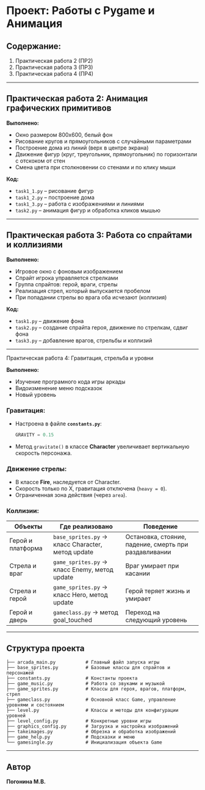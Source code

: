 # Проект: Работы с Pygame и Анимация

## Содержание:
1. Практическая работа 2 (ПР2)
2. Практическая работа 3 (ПР3)
3. Практическая работа 4 (ПР4)
---

## Практическая работа 2: Анимация графических примитивов

**Выполнено:**
- Окно размером 800x600, белый фон
- Рисование кругов и прямоугольников с случайными параметрами
- Построение дома из линий (верх в центре экрана)
- Движение фигур (круг, треугольник, прямоугольник) по горизонтали с отскоком от стен
- Смена цвета при столкновении со стенами и по клику мыши

**Код:**
- `task1_1.py` – рисование фигур
- `task1_2.py` – построение дома
- `task1_3.py` – работа с изображениями и линиями
- `task2.py` – анимация фигур и обработка кликов мышью

---

## Практическая работа 3: Работа со спрайтами и коллизиями

**Выполнено:**
- Игровое окно с фоновым изображением
- Спрайт игрока управляется стрелками
- Группа спрайтов: герой, враги, стрелы
- Реализация стрел, который выпускается пробелом
- При попадании стрелы во врага оба исчезают (коллизия)

**Код:**
- `task1.py` – движение фона
- `task2.py` – создание спрайта героя, движение по стрелкам, сдвиг фона
- `task3.py` – добавление врагов, стрельбы и коллизий

---

Практическая работа 4: Гравитация, стрельба и уровни

**Выполнено:**
- Изучение програмного кода игры аркады
- Видоизменение меню подсказок
- Новый уровень

### Гравитация:
- Настроена в файле **`constants.py`**:
  ```python
  GRAVITY = 0.15
  ```
- Метод `gravitate()` в классе **Character** увеличивает вертикальную скорость персонажа.

### Движение стрелы:
- В классе **Fire**, наследуется от Character.
- Скорость только по X, гравитация отключена (`heavy = 0`).
- Ограниченная зона действия (через `area`).

### Коллизии:
| Объекты                | Где реализовано                                    | Поведение                                                                                 |
|-----------------------|----------------------------------------------------|------------------------------------------------------------------------------------------|
| Герой и платформа      | `base_sprites.py` → класс Character, метод update  | Остановка, стояние, падение, смерть при раздавливании                                     |
| Стрела и враг          | `game_sprites.py` → класс Enemy, метод update      | Враг умирает при касании                                                                  |
| Стрела и герой         | `game_sprites.py` → класс Hero, метод update       | Герой теряет жизнь и умирает                                                              |
| Герой и дверь          | `gameclass.py` → метод goal_touched                | Переход на следующий уровень                                                              |
---

## Структура проекта

```
├── arcada_main.py           # Главный файл запуска игры
├── base_sprites.py          # Базовые классы для спрайтов и персонажей
├── constants.py             # Константы проекта
├── game_music.py            # Работа со звуками и музыкой
├── game_sprites.py          # Классы для героя, врагов, платформ, стрел
├── gameclass.py             # Основной класс Game, управление уровнями и состоянием
├── level.py                 # Классы и методы для конфигурации уровней
├── level_config.py          # Конкретные уровни игры
├── graphics_config.py       # Загрузка и настройка изображений
├── takeimages.py            # Обрезка и обработка изображений
├── game_help.py             # Подсказки и меню
└── gamesingle.py            # Инициализация объекта Game
```

---

## Автор
**Погонина М.В.**
